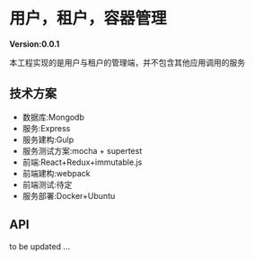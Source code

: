 # 用户，租户，容器管理
**Version:0.0.1**

本工程实现的是用户与租户的管理端，并不包含其他应用调用的服务

## 技术方案
- 数据库:Mongodb
- 服务:Express
- 服务建构:Gulp
- 服务测试方案:mocha + supertest
- 前端:React+Redux+immutable.js
- 前端建构:webpack
- 前端测试:待定
- 服务部署:Docker+Ubuntu

## API
to be updated ...
